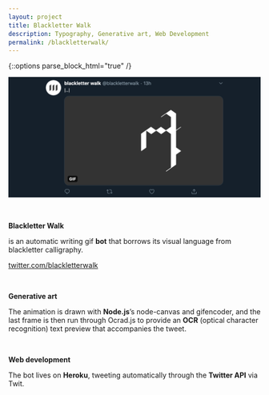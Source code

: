 ```yaml
---
layout: project
title: Blackletter Walk
description: Typography, Generative art, Web Development
permalink: /blackletterwalk/
---
```

{::options parse_block_html="true" /}

![A single frame from a Blackletter Walk gif](../assets/images/blackletterwalk1.png)

<br>

<div class="textContainer">

**Blackletter Walk**

<div class="indent">

is an automatic writing gif **bot** that borrows its visual language from blackletter calligraphy.

[twitter.com/blackletterwalk](https://twitter.com/blackletterwalk)

</div><br>

**Generative art**<br>

<div class="indent">

The animation is drawn with **Node.js**’s node-canvas and gifencoder, and the last frame is then run through Ocrad.js to provide an **OCR** (optical character recognition) text preview that accompanies the tweet.

</div><br>

**Web development**

<div class="indent">

The bot lives on **Heroku**, tweeting automatically through the **Twitter API** via Twit.

</div>

</div>
